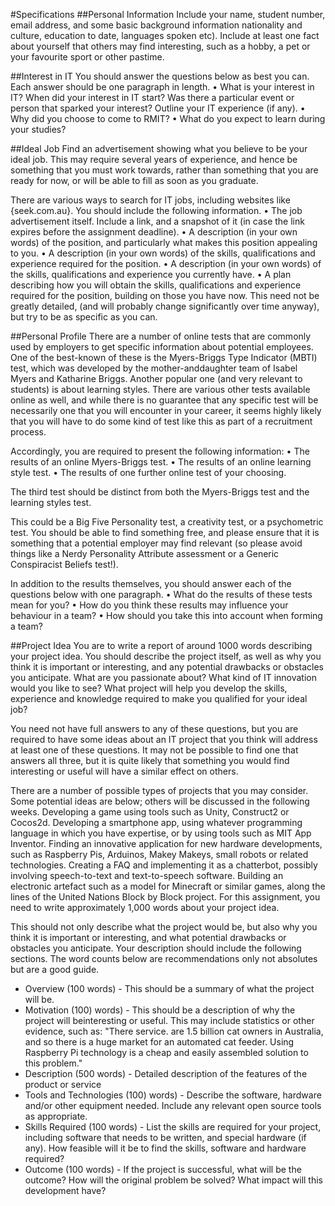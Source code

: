 #Specifications
##Personal Information
Include your name, student number, email address, and some basic background information nationality and culture, education to date, languages spoken etc). Include at least one fact about yourself that others may find interesting, such as a hobby, a pet or your favourite sport or other pastime.

##Interest in IT
You should answer the questions below as best you can. Each answer should be one paragraph in length.
• What is your interest in IT? When did your interest in IT start? Was there a particular
event or person that sparked your interest? Outline your IT experience (if any).
• Why did you choose to come to RMIT?
• What do you expect to learn during your studies?

##Ideal Job
Find an advertisement showing what you believe to be your ideal job. This may require several years of experience, and hence be something that you must work towards, rather than something that you are ready for now, or will be able to fill as soon as you graduate.

There are various ways to search for IT jobs, including websites like {seek.com.au}.
You should include the following information.
• The job advertisement itself. Include a link, and a snapshot of it (in case the link
expires before the assignment deadline).
• A description (in your own words) of the position, and particularly what makes this
position appealing to you.
• A description (in your own words) of the skills, qualifications and experience required
for the position.
• A description (in your own words) of the skills, qualifications and experience you
currently have.
• A plan describing how you will obtain the skills, qualifications and experience required
for the position, building on those you have now. This need not be greatly detailed,
(and will probably change significantly over time anyway), but try to be as specific as
you can.

##Personal Profile
There are a number of online tests that are commonly used by employers to get specific information about potential employees. One of the best-known of these is the Myers-Briggs Type Indicator (MBTI) test, which was developed by the mother-anddaughter team of Isabel Myers and Katharine Briggs. Another popular one (and very relevant to students) is about learning styles. There are various other tests available online as well, and while there is no guarantee that any specific test will be necessarily one that you will encounter in your career, it seems highly likely that you will have to do some kind of test like this as part of a recruitment process.

Accordingly, you are required to present the following information:
• The results of an online Myers-Briggs test.
• The results of an online learning style test.
• The results of one further online test of your choosing.

The third test should be distinct from both the Myers-Briggs test and the learning
styles test.

This could be a Big Five Personality test, a creativity test, or a psychometric test. You should be able to find something free, and please ensure that it is something that a potential employer may find relevant (so please avoid things like a Nerdy Personality Attribute assessment or a Generic Conspiracist Beliefs test!).

In addition to the results themselves, you should answer each of the questions below with one paragraph.
• What do the results of these tests mean for you?
• How do you think these results may influence your behaviour in a team?
• How should you take this into account when forming a team?

##Project Idea
You are to write a report of around 1000 words describing your project idea. You should describe the project itself, as well as why you think it is important or interesting, and any potential drawbacks or obstacles you anticipate. What are you passionate about? What kind of IT innovation would you like to see? What project will help you develop the skills, experience and knowledge required to make you qualified for your ideal job?

You need not have full answers to any of these questions, but you are required to have some ideas about an IT project that you think will address at least one of these questions. It may not be possible to find one that answers all three, but it is quite likely that something you would find interesting or useful will have a similar effect on others.

There are a number of possible types of projects that you may consider. Some potential ideas are below; others will be discussed in the following weeks. Developing a game using tools such as Unity, Construct2 or Cocos2d. Developing a smartphone app, using whatever programming language in which you have expertise, or by using tools such as MIT App Inventor. Finding an innovative application for new hardware developments, such as Raspberry Pis, Arduinos, Makey Makeys, small robots or related technologies. Creating a FAQ and implementing it as a chatterbot, possibly involving speech-to-text and text-to-speech software. Building an electronic artefact such as a model for Minecraft or similar games, along the lines of the United Nations Block by Block project. For this assignment, you need to write approximately 1,000 words about your project idea.

This should not only describe what the project would be, but also why you think it is important or interesting, and what potential drawbacks or obstacles you anticipate. Your description should include the following sections. The word counts below are
recommendations only not absolutes but are a good guide.

 - Overview (100 words) - This should be a summary of what the project will be.
 - Motivation (100) words) - This should be a description of why the project will beinteresting or useful. This may include statistics or other evidence, such as: "There service. are 1.5 billion cat owners in Australia, and so there is a huge market for an
automated cat feeder. Using Raspberry Pi technology is a cheap and easily assembled solution to this problem."
 - Description (500 words) - Detailed description of the features of the product or
service
 - Tools and Technologies (100) words) - Describe the software, hardware and/or other equipment needed. Include any relevant open source tools as appropriate.
 - Skills Required (100 words) - List the skills are required for your project, including software that needs to be written, and special hardware (if any). How feasible will it be to find the skills, software and hardware required?
 - Outcome (100 words) - If the project is successful, what will be the outcome? How will the original problem be solved? What impact will this development have?
